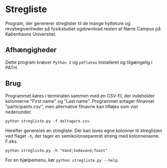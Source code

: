 # Stregliste
Program, der genererer streglister til de mange hytteture og revybegivenheder på fysikstudiet ogdownload resten af Nørre Campus på Københavns Universitet.

## Afhængigheder
Dette program kræver ```Python 3``` og ```pdflatex``` installeret og tilgængelig i PATH.

## Brug
Programmet køres i terminalen sammen med en CSV-fil, der indeholder kolonnerne "First name" og "Last name". Programmet antager filnavnet "participants.csv", men alternative filnavne kan tilføjes som vist nedenunder.

```python stregliste.py -f deltagere.csv```

Herefter genereres en stregliste.
Der kan laves egne kolonner til streglisten ved flaget ```-h```, der tager en semikolonsepareret streng med kolonnenavne. F.eks.

```python stregliste.py -h "Vand;Sodavand;Toast"```

For en hjælpemenu, kør ```python stregliste.py --help```.
